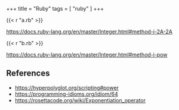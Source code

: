 +++
title = "Ruby"
tags = [ "ruby" ]
+++

{{< r "a.rb" >}}

<https://docs.ruby-lang.org/en/master/Integer.html#method-i-2A-2A>

{{< r "b.rb" >}}

<https://docs.ruby-lang.org/en/master/Integer.html#method-i-pow>

## References

- <https://hyperpolyglot.org/scripting#power>
- <https://programming-idioms.org/idiom/64>
- <https://rosettacode.org/wiki/Exponentiation_operator>
